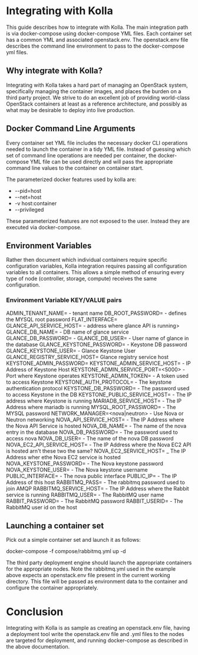 
# Integrating with Kolla

This guide describes how to integrate with Kolla.  The main integration path is
via docker-compose using docker-compose YML files.  Each container set has a
common YML and associated openstack.env.  The openstack.env file describes the
command line environment to pass to the docker-compose yml files.

## Why integrate with Kolla?

Integrating with Kolla takes a hard part of managing an OpenStack system,
specifically managing the container images, and places the burden on a third
party project.  We strive to do an excellent job of providing world-class
OpenStack containers at least as a reference architecture, and possibly as what
may be desirable to deploy into live production.

## Docker Command Line Arguments

Every container set YML file includes the necessary docker CLI operations
needed to launch the container in a tidy YML file.  Instead of guessing which
set of command line operations are needed per container, the docker-compose
YML file can be used directly and will pass the appropriate command line
values to the container on container start.

The parameterized docker features used by kolla are:

* --pid=host
* --net=host
* -v host:container
* --privileged

These parameterized features are not exposed to the user.  Instead they are
executed via docker-compose.

## Environment Variables

Rather then document which individual containers require specific configuration
variables, Kolla integration requires passing all configuration variables to
all containers.  This allows a simple method of ensuring every type of node
(controller, storage, compute) receives the same configuration.

### Environment Variable KEY/VALUE pairs

ADMIN_TENANT_NAME=<admin> - tenant name
DB_ROOT_PASSWORD=<mysql root password> - defines the MYSQL root password
FLAT_INTERFACE=<nova or neutron networking flat interface device name>
GLANCE_API_SERVICE_HOST=<IP> - address where glance API is running>
GLANCE_DB_NAME=<glance> - DB name of glance service
GLANCE_DB_PASSWORD=<password> - <Glance DB password>
GLANCE_DB_USER=<glance> - User name of glance in the database
GLANCE_KEYSTONE_PASSWORD=<password> - Keystone DB password
GLANCE_KEYSTONE_USER=<keystone> - Glance Keystone User
GLANCE_REGISTRY_SERVICE_HOST=<glance IP> Glance registry service host
KEYSTONE_ADMIN_PASSWORD=<password>
KEYSTONE_ADMIN_SERVICE_HOST=<IP> - IP Address of Keystone Host
KEYSTONE_ADMIN_SERVICE_PORT=<5000> - Port where Keystone operates
KEYSTONE_ADMIN_TOKEN=<keystone-secret> - A token used to access Keystone
KEYSTONE_AUTH_PROTOCOL=<http> - The keystone authentication protocol
KEYSTONE_DB_PASSWORD=<password> - The password used to access Keystone in the DB
KEYSTONE_PUBLIC_SERVICE_HOST=<IP> - The IP address where Keystone is running
MARIADB_SERVICE_HOST=<IP> - The IP Address where mariadb is running
MYSQL_ROOT_PASSWORD=<password> - The MYSQL password
NETWORK_MANAGER=<nova|neutron> - Use Nova or Neutron networking
NOVA_API_SERVICE_HOST=<IP> - The IP Address where the Nova API Service is hosted
NOVA_DB_NAME=<nova> - The name of the nova entry in the database
NOVA_DB_PASSWORD=<password> - The password used to access nova
NOVA_DB_USER=<nova> - The name of the nova DB password
NOVA_EC2_API_SERVICE_HOST=<IP> - The IP Address where the Nova EC2 API is hosted
arn't these two the same?
NOVA_EC2_SERVICE_HOST=<IP> _ The IP Address wher ethe Nova EC2 service is hosted
NOVA_KEYSTONE_PASSWORD=<password> - The Nova keystone password
NOVA_KEYSTONE_USER=<nova> - The Nova keystone username
PUBLIC_INTERFACE=<eth1> - The nova public interface
PUBLIC_IP=<Host IP Address> - The IP Address of this host
RABBITMQ_PASS=<rabbit> - The rabbitmq password used to join AMQP
RABBITMQ_SERVICE_HOST=<IP> - The IP Address where the Rabbit service is running
RABBITMQ_USER=<rabbit> - The RabbitMQ user name
RABBIT_PASSWORD=<password> - The RabbitMQ password
RABBIT_USERID=<rabbit> - The RabbitMQ user id on the host


## Launching a container set

Pick out a simple container set and launch it as follows:

docker-compose -f compose/rabbitmq.yml up -d

The third party deployment engine should launch the appropriate containers for
the appropriate nodes.  Note the rabbitmq.yml used in the example above expects
an openstack.env file present in the current working directory.  This file will
be passed as environment data to the container and configure the container
appropriately.


# Conclusion

Integrating with Kolla is as sample as creating an openstack.env file, having
a deployment tool write the openstack.env file and .yml files to the nodes
are targeted for deployment, and running docker-compose as described in the
above documentation.

